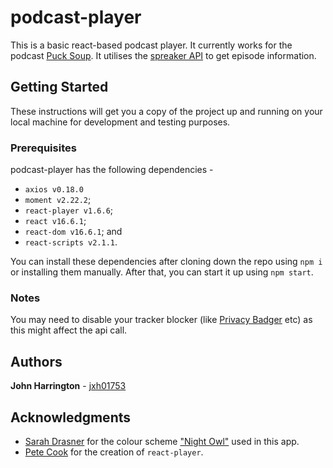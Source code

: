 # podcast-player

This is a basic react-based podcast player. It currently works for the podcast [Puck Soup](https://www.pucksoup.com/). It utilises the [spreaker API](https://developers.spreaker.com/api/) to get episode information.

## Getting Started

These instructions will get you a copy of the project up and running on your local machine for development and testing purposes.

### Prerequisites

podcast-player has the following dependencies -

- `axios v0.18.0`
- `moment v2.22.2`;
- `react-player v1.6.6`;
- `react v16.6.1`;
- `react-dom v16.6.1`; and
- `react-scripts v2.1.1`.

You can install these dependencies after cloning down the repo using `npm i` or installing them manually. After that, you can start it up using `npm start`.

### Notes

You may need to disable your tracker blocker (like [Privacy Badger](https://www.eff.org/privacybadger/) etc) as this might affect the api call.

## Authors

**John Harrington** - [jxh01753](https://github.com/jxh01753)

## Acknowledgments

- [Sarah Drasner](https://twitter.com/sarah_edo) for the colour scheme ["Night Owl"](https://marketplace.visualstudio.com/items?itemName=sdras.night-owl) used in this app.
- [Pete Cook](https://github.com/CookPete/react-player) for the creation of `react-player`.

